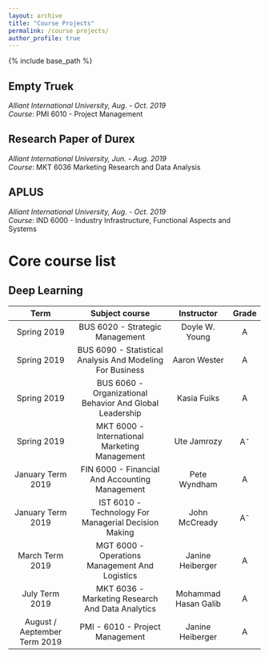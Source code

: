 ```yaml
---
layout: archive
title: "Course Projects"
permalink: /course projects/
author_profile: true
---
```


{% include base_path %}

## Empty Truek

*Alliant International University, Aug. - Oct. 2019*  
*Course*: PMI 6010 - Project Management 



## Research Paper of Durex

*Alliant International University, Jun. - Aug. 2019*  
*Course*: MKT 6036 Marketing Research and Data Analysis


## APLUS

*Alliant International University, Aug. - Oct. 2019*  
*Course*: IND 6000 - Industry Infrastructure, Functional Aspects and Systems

Core course list
======

## Deep Learning

| Term | Subject course | Instructor | Grade |
| :----: | :----: | :----: | :----: |
| Spring 2019 | BUS 6020 - Strategic Management| Doyle W. Young | A | 
| Spring 2019 | BUS 6090 - Statistical Analysis And Modeling For Business | Aaron Wester | A |
| Spring 2019 | BUS 6060 - Organizational Behavior And Global Leadership | Kasia Fuiks |A |
| Spring 2019 | MKT 6000 - International Marketing Management | Ute Jamrozy | A<sup>- |
| January Term 2019 | FIN 6000 - Financial And Accounting Management | Pete Wyndham   |A |
| January Term 2019 | IST 6010 - Technology For Managerial Decision Making | John McCready   | A<sup>- |
| March Term 2019 | MGT 6000 - Operations Management And Logistics | Janine Heiberger   |A |
| July Term 2019 | MKT 6036 - Marketing Research And Data Analytics | Mohammad Hasan Galib   |A |  
| August / Aeptember Term 2019 | PMI - 6010 - Project Management |  Janine Heiberger  |A |  
